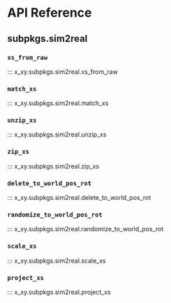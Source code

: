 # API Reference

## subpkgs.sim2real

### `xs_from_raw`
::: x_xy.subpkgs.sim2real.xs_from_raw
### `match_xs`
::: x_xy.subpkgs.sim2real.match_xs
### `unzip_xs`
::: x_xy.subpkgs.sim2real.unzip_xs
### `zip_xs`
::: x_xy.subpkgs.sim2real.zip_xs
### `delete_to_world_pos_rot`
::: x_xy.subpkgs.sim2real.delete_to_world_pos_rot
### `randomize_to_world_pos_rot`
::: x_xy.subpkgs.sim2real.randomize_to_world_pos_rot
### `scale_xs`
::: x_xy.subpkgs.sim2real.scale_xs
### `project_xs`
::: x_xy.subpkgs.sim2real.project_xs
